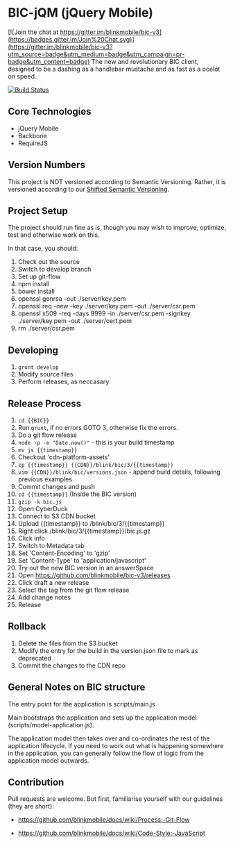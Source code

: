 BIC-jQM (jQuery Mobile)
=====

[![Join the chat at https://gitter.im/blinkmobile/bic-v3](https://badges.gitter.im/Join%20Chat.svg)](https://gitter.im/blinkmobile/bic-v3?utm_source=badge&utm_medium=badge&utm_campaign=pr-badge&utm_content=badge)
The new and revolutionary BIC client, designed to be a dashing as a handlebar mustache and as fast as a ocelot on speed.

[![Build Status](https://travis-ci.org/blinkmobile/bic-v3.png)](https://travis-ci.org/blinkmobile/bic-v3)

Core Technologies
-----------------
* jQuery Mobile
* Backbone
* RequireJS

## Version Numbers

This project is NOT versioned according to Semantic Versioning. Rather, it is versioned according to our [Shifted Semantic Versioning](https://github.com/blinkmobile/docs/wiki/Process:-Semantic-Versioning#shifted-semantic-versioning).

Project Setup
---------------
The project should run fine as is, though you may wish to improve, optimize, test and otherwise work on this.

In that case, you should:

1. Check out the source
2. Switch to develop branch
3. Set up git-flow
4. npm install
5. bower install
6. openssl genrsa -out ./server/key.pem
7. openssl req -new -key ./server/key.pem -out ./server/csr.pem
8. openssl x509 -req -days 9999 -in ./server/csr.pem -signkey ./server/key.pem -out ./server/cert.pem
9. rm ./server/csr.pem

Developing
----------------
1. `grunt develop`
2. Modify source files
3. Perform releases, as neccasary


Release Process
---------------

1. `cd {{BIC}}`
2. Run `grunt`, if no errors GOTO 3, otherwise fix the errors.
3. Do a git flow release
3. `node -p -e "Date.now()"` - this is your build timestamp
4. `mv js {{timestamp}}`
5. Checkout 'cdn-platform-assets'
6. `cp {{timestamp}} {{CDN}}/blink/bic/3/{{timestamp}}`
7. `vim {{CDN}}/blink/bic/versions.json` - append build details, following previous examples
8. Commit changes and push
9. `cd {{timestamp}}` (Inside the BIC version)
10. `gzip -k bic.js`
11. Open CyberDuck
12. Connect to S3 CDN bucket
13. Upload {{timestamp}} to /blink/bic/3/{{timestamp}}
14. Right click /blink/bic/3/{{timestamp}}/bic.js.gz
15. Click info
16. Switch to Metadata tab
17. Set 'Content-Encoding' to 'gzip'
18. Set 'Content-Type' to 'application/javascript'
19. Try out the new BIC version in an answerSpace
20. Open https://github.com/blinkmobile/bic-v3/releases
21. Click draft a new release
22. Select the tag from the git flow release
23. Add change notes
24. Release

Rollback
---------------
1. Delete the files from the S3 bucket
3. Modify the entry for the build in the version.json file to mark as deprecated
4. Commit the changes to the CDN repo

General Notes on BIC structure
---------------
The entry point for the application is scripts/main.js

Main bootstraps the application and sets up the application model (scripts/model-application.js).

The application model then takes over and co-ordinates the rest of the application lifecycle. If you need to work out what is happening somewhere in the application, you can generally follow the flow of logic from the application model outwards.

## Contribution

Pull requests are welcome. But first, familiarise yourself with our guidelines (they are short):

- https://github.com/blinkmobile/docs/wiki/Process:-Git-Flow

- https://github.com/blinkmobile/docs/wiki/Code-Style:-JavaScript
